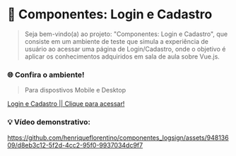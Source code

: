 # 🔐 Componentes: Login e Cadastro
>Seja bem-vindo(a) ao projeto: "Componentes: Login e Cadastro", que consiste em um ambiente de teste que simula a experiência de usuário ao acessar uma página de Login/Cadastro, onde o objetivo é aplicar os conhecimentos adquiridos em sala de aula sobre Vue.js.

### 🌐 Confira o ambiente!
> Para dispostivos Mobile e Desktop

[Login e Cadastro || Clique para acessar!](https://logsig.netlify.app/)

### 💡 Vídeo demonstrativo:

https://github.com/henriqueflorentino/componentes_logsign/assets/94813609/d8eb3c12-5f2d-4cc2-95f0-9937034dc9f7

